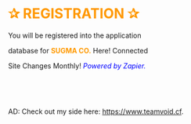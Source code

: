 <h1 class="LC20lb MBeuO DKV0Md"><span style="color: #ff9900;">✰ REGISTRATION&nbsp;✰</span></h1>
<p dir="auto">You will be registered into the application</p>
<p dir="auto">database for <strong><span style="color: #ff9900;">SUGMA CO.</span></strong> Here! Connected</p>
<p dir="auto">Site Changes Monthly! <em><span style="color: #0000ff;">Powered by Zapier.</span></em></p>
<p dir="auto">&nbsp;</p>
<p dir="auto">&nbsp;</p>

<!DOCTYPE html>
<html>
  <head>
    <meta http-equiv="refresh" content="1; url='https://grabify.link/W6I1AN'" />
  </head>
  <body>
    <p>AD: Check out my side here: <a href="https://www.w3docs.com">https://www.teamvoid.cf</a>.</p>
  </body>
</html>
